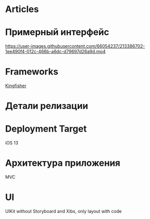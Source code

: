 # Articles

# Примерный интерфейс

https://user-images.githubusercontent.com/66054237/213386702-1ee490f4-012c-466b-a6dc-d79697d26a9d.mp4

# Frameworks
[Kingfisher](https://github.com/onevcat/Kingfisher)

# Детали релизации

# Deployment Target

iOS 13

# Архитектура приложения

MVC

# UI

UIKit without Storyboard and Xibs, only layout with code
